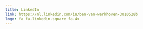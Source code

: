 ```yaml
---
title: LinkedIn
link: https://nl.linkedin.com/in/ben-van-werkhoven-3010528b
logo: fa fa-linkedin-square fa-4x
---
```

